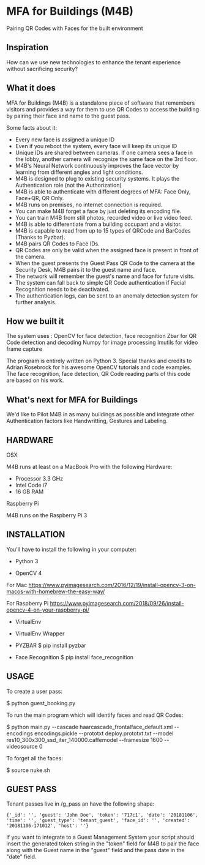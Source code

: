 # MFA for Buildings (M4B)
Pairing QR Codes with Faces for the built environment


## Inspiration
How can we use new technologies to enhance the tenant experience without sacrificing security?

## What it does
MFA for Buildings (M4B) is a standalone piece of software that remembers visitors and provides a way for them to use QR Codes to access the building by pairing their face and name to the guest pass. 

Some facts about it:
- Every new face is assigned a unique ID
- Even if you reboot the system, every face will keep its unique ID 
- Unique IDs are shared between cameras. If one camera sees a face in the lobby, another camera will recognize the same face on the 3rd floor.
- M4B's Neural Network continuously improves the face vector by learning from different angles and light conditions.
- M4B is designed to plug to existing security systems. It plays the Authentication role (not the Authorization)
- M4B is able to authenticate with different degrees of MFA: Face Only, Face+QR, QR Only. 
- M4B runs on premises, no internet connection is required.
- You can make M4B forget a face by just deleting its encoding file.
- You can train M4B from still photos, recorded video or live video feed.
- M4B is able to differentiate from a building occupant and a visitor.
- M4B is capable to read from up to 15 types of QRCode and BarCodes (Thanks to Pyzbar).
- M4B pairs QR Codes to Face IDs.
- QR Codes are only be valid when the assigned face is present in front of the camera.
- When the guest presents the Guest Pass QR Code to the camera at the Security Desk, M4B pairs it to the guest name and face.
- The network will remember the guest's name and face for future visits.
- The system can fall back to simple QR Code authentication if Facial Recognition needs to be deactivated.
- The authentication logs, can be sent to an anomaly detection system for further analysis.


## How we built it

The system uses :
OpenCV for face detection, face recognition
Zbar for QR Code detection and decoding
Numpy for image processing
Imutils for video frame capture

The program is entirely written on Python 3. 
Special thanks and credits to Adrian Rosebrock for his awesome OpenCV tutorials and code examples. The face recognition, face detection, QR Code reading parts of this code are based on his work.

## What's next for MFA for Buildings

We'd like to Pilot M4B in as many buildings as possible and integrate other Authentication factors like Handwritting, Gestures and Labeling.

## HARDWARE

OSX

M4B runs at least on a MacBook Pro with the following Hardware:
- Processor 3.3 GHz
- Intel Code i7
- 16 GB RAM

Raspberry Pi

M4B runs on the Raspberry Pi 3



## INSTALLATION


You'll have to install the following in your computer:

- Python 3

- OpenCV 4

For Mac
https://www.pyimagesearch.com/2016/12/19/install-opencv-3-on-macos-with-homebrew-the-easy-way/

For Raspberry Pi
https://www.pyimagesearch.com/2018/09/26/install-opencv-4-on-your-raspberry-pi/

- VirtualEnv
- VirtualEnv Wrapper

- PYZBAR
$ pip install pyzbar

- Face Recognition
$ pip install face_recognition

## USAGE

To create a user pass:

$ python guest_booking.py

To run the main program which will identify faces and read QR Codes:

$ python main.py --cascade haarcascade_frontalface_default.xml --encodings encodings.pickle --prototxt deploy.prototxt.txt --model res10_300x300_ssd_iter_140000.caffemodel --framesize 1600 --videosource 0


To forget all the faces:

$ source nuke.sh

## GUEST PASS

Tenant passes live in /g_pass an have the following shape:

```{'_id': '', 'guest': 'John Doe', 'token': '717c1', 'date': '20181106', 'time': '', 'guest_type': 'tenant_guest', 'face_id': '', 'created': '20181106-171012', 'host': ''}```


If you want to integrate to a Guest Management System your script should insert the generated token string in the "token" field for M4B to pair the face along with the Guest name in the "guest" field and the pass date in the "date" field. 


